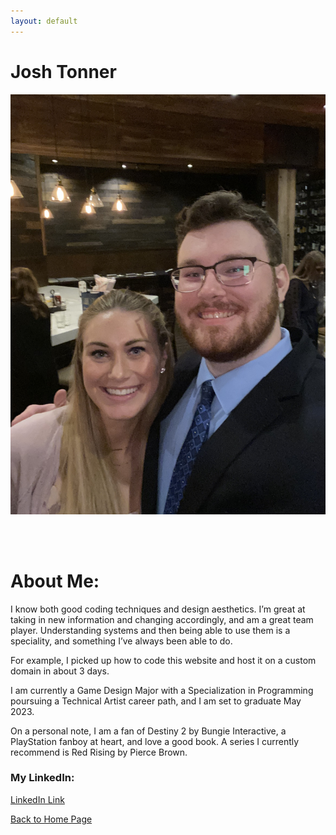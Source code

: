 ```yaml
---
layout: default
---
```

# Josh Tonner

![Yes, me](./assets/images/me.JPG "Yes that's me, with my sister.")

<br>
<br>

# About Me:

I know both good coding techniques and design aesthetics. I’m great at taking in new information and changing accordingly, and am a great team player. Understanding systems and then being able to use them is a speciality, and something I’ve always been able to do. 
<br>

For example, I picked up how to code this website and host it on a custom domain in about 3 days.
<br>

I am  currently a Game Design Major with a Specialization in Programming poursuing a Technical Artist career path, and I am set to graduate May 2023. 
<br>

On a personal note, I am a fan of Destiny 2 by Bungie Interactive, a PlayStation fanboy at heart, and love a good book. A series I currently recommend is Red Rising by Pierce Brown.
<br>

### My LinkedIn:

[LinkedIn Link](https://www.linkedin.com/in/josh-tonner-a93016208/)
<br>


[Back to Home Page](./)
